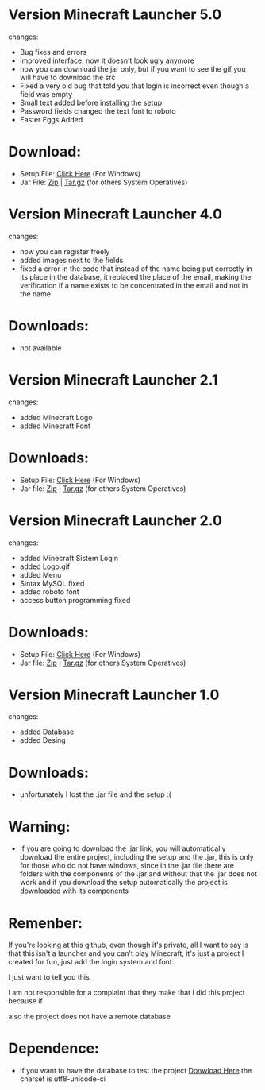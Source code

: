 # Version Minecraft Launcher 5.0
changes:
- Bug fixes and errors
- improved interface, now it doesn't look ugly anymore
- now you can download the jar only, 
  but if you want to see the gif you will have to download the src
- Fixed a very old bug that told you that login is incorrect even though a field was empty
- Small text added before installing the setup
- Password fields changed the text font to roboto
- Easter Eggs Added

# Download:

- Setup File: [Click Here](https://bit.ly/3dTKYfl "Click Here") (For Windows)
- Jar File: [Zip](https://bit.ly/3BXftZQ "Zip") | [Tar.gz](https://bit.ly/3SHJDa8 "Tar.gz") (for others System Operatives)

# Version Minecraft Launcher 4.0
changes:
- now you can register freely
- added images next to the fields
- fixed a error in the code that instead of the name being put correctly in its place in the database, 
  it replaced the place of the email, making the verification if a name exists to be concentrated in the email and not in the name

# Downloads:

- not available

# Version Minecraft Launcher 2.1
changes:
- added Minecraft Logo
- added Minecraft Font

# Downloads:

- Setup File: [Click Here](https://bit.ly/34g7edV "Click Here") (For Windows)
- Jar file: [Zip](https://bit.ly/3rUnRUM "Zip") | [Tar.gz](https://bit.ly/3o466kQ "Tar.gz") (for others System Operatives)

# Version Minecraft Launcher 2.0
changes:
- added Minecraft Sistem Login
- added Logo.gif
- added Menu
- Sintax MySQL fixed
- added roboto font
- access button programming fixed

# Downloads:

- Setup File: [Click Here](https://bit.ly/3fZ4NPP "Click Here") (For Windows)
- Jar file: [Zip](https://bit.ly/3AE4EKZ "Zip") | [Tar.gz](https://bit.ly/3IJIDxm "Tar.gz") (for others System Operatives)

# Version Minecraft Launcher 1.0
changes:
- added Database
- added Desing

# Downloads:

- unfortunately I lost the .jar file and the setup :(

# Warning:

- If you are going to download the .jar link, you will automatically download the entire project, including the setup and the .jar, this is only for those who do not have windows, since in the .jar file there are folders with the components of the .jar and without that the .jar does not work and if you download the setup automatically the project is downloaded with its components

# Remenber:
If you're looking at this github, even though it's private,
all I want to say is that this isn't a launcher and you can't play Minecraft, 
it's just a project I created for fun, just add the login system and font.

I just want to tell you this.

I am not responsible for a complaint that they make that I did this project because if

also the project does not have a remote database

# Dependence:

- if you want to have the database to test the project [Donwload Here](https://bit.ly/3J9RWqo "Download Here") the charset is utf8-unicode-ci
